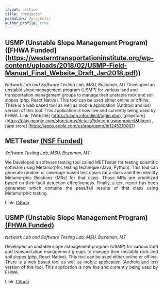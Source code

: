 ```yaml
---
layout: archive
title: "Projects"
permalink: /projects/
author_profile: true
---
```



## USMP (Unstable Slope Management Program) ([FHWA Funded] (https://westerntransportationinstitute.org/wp-content/uploads/2018/02/USMP-Field-Manual_Final_Website_Draft_Jan2018.pdf))
<i>Network Lab and Software Testing Lab, MSU, Bozeman, MT</i>
Developed an unstable slope management program (USMP) for various land and transportation management groups to manage their unstable rock and soil slopes (php, React Native). This tool can be
used either online or offline. There is a web based tool as well as mobile application (Android and ios) version of this tool. This application is now live and currently being 
used by FHWA.
Link: [Website] (https://usmp.info/client/login.php), [playstore] (https://play.google.com/store/apps/details?id=com.usmpproject&hl=en) , [app store] (https://apps.apple.com/us/app/usmp/id1245310007)
<html>
<body>
<h2> METTester <a href="https://www.nsf.gov/awardsearch/showAward?AWD_ID=1656877">(NSF Funded)</a></h2>
<i>Software Testing Lab, MSU, Bozeman, MT</i>
<p align="justify">We Developed a software testing tool called METTester for testing scientific software using Metamorphic testing technique (Java, Python). This tool can generate random or coverage-based test cases for a class and then identify Metamorphic Relations (MRs) for that class. Those MRs are prioritized based on their fault detection effectiveness. Finally, a test report has been generated which contains the pass/fail results of that class using Metamorphic testing. </p>
Link: <a href="https://github.com/MSU-STLab/METtester">Github</a>


<h2> USMP (Unstable Slope Management Program) <a href="https://westerntransportationinstitute.org/wp-content/uploads/2018/02/USMP-Field-Manual_Final_Website_Draft_Jan2018.pdf">(FHWA Funded)</a></h2>
<i>Network Lab and Software Testing Lab, MSU, Bozeman, MT</i>
<p align="justify">Developed an unstable slope management program (USMP) for various land and transportation management groups to manage their unstable rock and soil slopes (php, React Native). This tool can be used either online or offline. There is a web based tool as well as mobile application (Android and ios) version of this tool. This application is now live and currently being used by FHWA. </p>
Link: <a href="https://github.com/MSU-STLab/METtester">Github</a>

</body>
</html>
